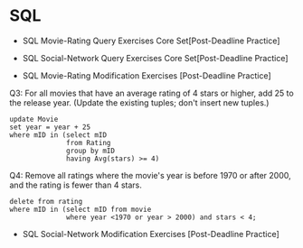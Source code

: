 # SQL

- SQL Movie-Rating Query Exercises Core Set[Post-Deadline Practice]

- SQL Social-Network Query Exercises Core Set[Post-Deadline Practice]

- SQL Movie-Rating Modification Exercises [Post-Deadline Practice]


Q3: For all movies that have an average rating of 4 stars or higher, add 25 to the release year. (Update the existing tuples; don't insert new tuples.) 

```
update Movie
set year = year + 25
where mID in (select mID
              from Rating
              group by mID
              having Avg(stars) >= 4)
```

Q4:  Remove all ratings where the movie's year is before 1970 or after 2000, and the rating is fewer than 4 stars. 

```
delete from rating
where mID in (select mID from movie
              where year <1970 or year > 2000) and stars < 4;
```

- SQL Social-Network Modification Exercises [Post-Deadline Practice]

